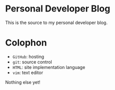 # Personal Developer Blog

This is the source to my personal developer blog.

# Colophon

- `GitHub`: hosting
- `git`: source control
- `HTML`: site implementation language
- `vim`: text editor

Nothing else yet!
